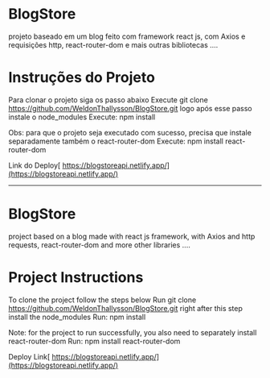 # BlogStore
projeto baseado em um blog feito com framework react js, com Axios e requisições http, react-router-dom e mais outras bibliotecas ....

# Instruções do Projeto

Para clonar o projeto siga os passo abaixo
Execute git clone https://github.com/WeldonThallysson/BlogStore.git
logo após esse passo instale o node_modules
Execute: npm install

Obs: para que o projeto seja executado com sucesso, precisa que instale separadamente também o react-router-dom
Execute: npm install react-router-dom


Link do Deploy[ https://blogstoreapi.netlify.app/](https://blogstoreapi.netlify.app/)

----------------------------------------------------

# BlogStore
project based on a blog made with react js framework, with Axios and http requests, react-router-dom and more other libraries ....

# Project Instructions

To clone the project follow the steps below
Run git clone https://github.com/WeldonThallysson/BlogStore.git
right after this step install the node_modules
Run: npm install

Note: for the project to run successfully, you also need to separately install react-router-dom
Run: npm install react-router-dom


Deploy Link[ https://blogstoreapi.netlify.app/](https://blogstoreapi.netlify.app/)
